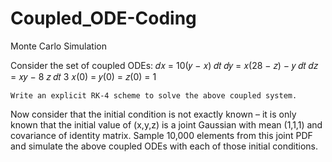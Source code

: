 # Coupled_ODE-Coding

Monte Carlo Simulation

Consider the set of coupled ODEs:
𝑑𝑥 = 10(𝑦 − 𝑥) 𝑑𝑡
𝑑𝑦 = 𝑥(28 − 𝑧) − 𝑦 𝑑𝑡
𝑑𝑧 = 𝑥𝑦 − 8 𝑧 𝑑𝑡 3
𝑥(0) = 𝑦(0) = 𝑧(0) = 1
    
    Write an explicit RK-4 scheme to solve the above coupled system.
Now consider that the initial condition is not exactly known – it is only known that the initial value of (x,y,z) is a joint Gaussian with mean (1,1,1) and covariance of identity matrix. Sample 10,000 elements from this joint PDF and simulate the above coupled ODEs with each of those initial conditions.
